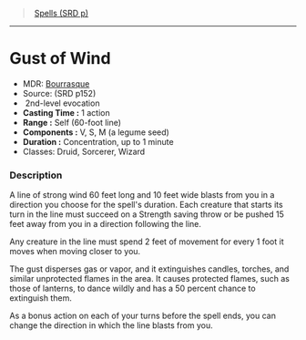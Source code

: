 ﻿---
!SpellItem
Name: Gust of Wind
AltName: '[Bourrasque](hd_spells_bourrasque.md)'
Type: evocation
Level: 2
CastingTime: 1 action
Range: Self (60-foot line)
Components: V, S, M (a legume seed)
Duration: Concentration, up to 1 minute
Classes: Druid, Sorcerer, Wizard
Family: SpellVO
Source: (SRD p152)
Id: spells_vo.md#gust-of-wind
ParentLink: spells_vo.md#spells-srd-p
ParentName: Spells (SRD p)
NameLevel: 1
Attributes:
  Name: Gust of Wind
  Markdown: >+
    # <!--Name-->Gust of Wind<!--/Name-->


    - MDR: <!--AltName-->[Bourrasque](hd_spells_bourrasque.md)<!--/AltName-->

    - Source: <!--Source-->(SRD p152)<!--/Source-->

    -  <!--Level-->2<!--/Level-->nd-level <!--Type-->evocation<!--/Type-->

    - **Casting Time :** <!--CastingTime-->1 action<!--/CastingTime-->

    - **Range :** <!--Range-->Self (60-foot line)<!--/Range-->

    - **Components :** <!--Components-->V, S, M (a legume seed)<!--/Components-->

    - **Duration :** <!--Duration-->Concentration, up to 1 minute<!--/Duration-->

    - Classes: <!--Classes-->Druid, Sorcerer, Wizard<!--/Classes-->


    ### Description


    A line of strong wind 60 feet long and 10 feet wide blasts from you in a direction you choose for the spell's duration. Each creature that starts its turn in the line must succeed on a Strength saving throw or be pushed 15 feet away from you in a direction following the line.


    Any creature in the line must spend 2 feet of movement for every 1 foot it moves when moving closer to you.


    The gust disperses gas or vapor, and it extinguishes candles, torches, and similar unprotected flames in the area. It causes protected flames, such as those of lanterns, to dance wildly and has a 50 percent chance to extinguish them.


    As a bonus action on each of your turns before the spell ends, you can change the direction in which the line blasts from you.

  AltName: '[Bourrasque](hd_spells_bourrasque.md)'
  Source: (SRD p152)
  Level: 2
  Type: evocation
  CastingTime: 1 action
  Range: Self (60-foot line)
  Components: V, S, M (a legume seed)
  Duration: Concentration, up to 1 minute
  Classes: Druid, Sorcerer, Wizard
AttributesDictionary: >+
  Name: Gust of Wind

  Markdown: >+

    # <!--Name-->Gust of Wind<!--/Name-->





    - MDR: <!--AltName-->[Bourrasque](hd_spells_bourrasque.md)<!--/AltName-->



    - Source: <!--Source-->(SRD p152)<!--/Source-->



    -  <!--Level-->2<!--/Level-->nd-level <!--Type-->evocation<!--/Type-->



    - **Casting Time :** <!--CastingTime-->1 action<!--/CastingTime-->



    - **Range :** <!--Range-->Self (60-foot line)<!--/Range-->



    - **Components :** <!--Components-->V, S, M (a legume seed)<!--/Components-->



    - **Duration :** <!--Duration-->Concentration, up to 1 minute<!--/Duration-->



    - Classes: <!--Classes-->Druid, Sorcerer, Wizard<!--/Classes-->





    ### Description





    A line of strong wind 60 feet long and 10 feet wide blasts from you in a direction you choose for the spell's duration. Each creature that starts its turn in the line must succeed on a Strength saving throw or be pushed 15 feet away from you in a direction following the line.





    Any creature in the line must spend 2 feet of movement for every 1 foot it moves when moving closer to you.





    The gust disperses gas or vapor, and it extinguishes candles, torches, and similar unprotected flames in the area. It causes protected flames, such as those of lanterns, to dance wildly and has a 50 percent chance to extinguish them.





    As a bonus action on each of your turns before the spell ends, you can change the direction in which the line blasts from you.



  AltName: '[Bourrasque](hd_spells_bourrasque.md)'

  Source: (SRD p152)

  Level: 2

  Type: evocation

  CastingTime: 1 action

  Range: Self (60-foot line)

  Components: V, S, M (a legume seed)

  Duration: Concentration, up to 1 minute

  Classes: Druid, Sorcerer, Wizard

---
> [Spells (SRD p)](srd_spells.md)

---

# Gust of Wind

- MDR: [Bourrasque](hd_spells_bourrasque.md)
- Source: (SRD p152)
-  2nd-level evocation
- **Casting Time :** 1 action
- **Range :** Self (60-foot line)
- **Components :** V, S, M (a legume seed)
- **Duration :** Concentration, up to 1 minute
- Classes: Druid, Sorcerer, Wizard

### Description

A line of strong wind 60 feet long and 10 feet wide blasts from you in a direction you choose for the spell's duration. Each creature that starts its turn in the line must succeed on a Strength saving throw or be pushed 15 feet away from you in a direction following the line.

Any creature in the line must spend 2 feet of movement for every 1 foot it moves when moving closer to you.

The gust disperses gas or vapor, and it extinguishes candles, torches, and similar unprotected flames in the area. It causes protected flames, such as those of lanterns, to dance wildly and has a 50 percent chance to extinguish them.

As a bonus action on each of your turns before the spell ends, you can change the direction in which the line blasts from you.

